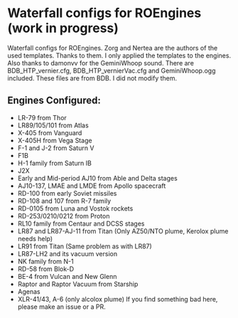# Waterfall configs for ROEngines (work in progress)
Waterfall configs for ROEngines.
Zorg and Nertea are the authors of the used templates. Thanks to them. I only applied the templates to the engines. Also thanks to damonvv for the GeminiWhoop sound.
There are BDB_HTP_vernier.cfg, BDB_HTP_vernierVac.cfg and GeminiWhoop.ogg included. These files are from BDB. I did not modify them.

## Engines Configured:
* LR-79 from Thor
* LR89/105/101 from Atlas
* X-405 from Vanguard
* X-405H from Vega Stage
* F-1 and J-2 from Saturn V
* F1B
* H-1 family from Saturn IB
* J2X
* Early and Mid-period AJ10 from Able and Delta stages
* AJ10-137, LMAE and LMDE from Apollo spacecraft
* RD-100 from early Soviet missiles
* RD-108 and 107 from R-7 family
* RD-0105 from Luna and Vostok rockets
* RD-253/0210/0212 from Proton
* RL10 family from Centaur and DCSS stages
* LR87 and LR87-AJ-11 from Titan (Only AZ50/NTO plume, Kerolox plume needs help)
* LR91 from Titan (Same problem as with LR87)
* LR87-LH2 and its vacuum version
* NK family from N-1
* RD-58 from Blok-D
* BE-4 from Vulcan and New Glenn
* Raptor and Raptor Vacuum from Starship 
* Agenas
* XLR-41/43, A-6 (only alcolox plume)
If you find something bad here, please make an issue or a PR.
